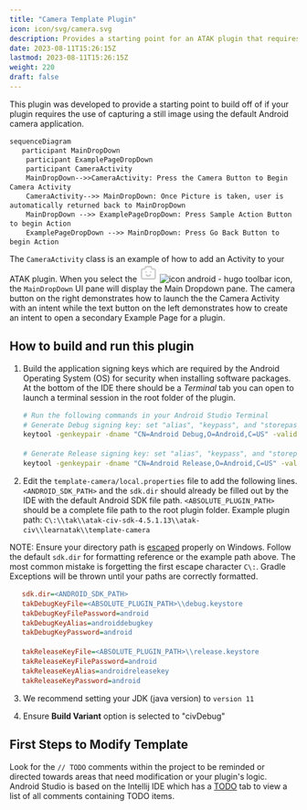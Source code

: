 ```yaml
---
title: "Camera Template Plugin"
icon: icon/svg/camera.svg
description: Provides a starting point for an ATAK plugin that requires image capture
date: 2023-08-11T15:26:15Z
lastmod: 2023-08-11T15:26:15Z
weight: 220
draft: false
---
```


This plugin was developed to provide a starting point to build off of if your plugin requires the use of capturing a still image using the default Android camera application. 

```mermaid
sequenceDiagram
   participant MainDropDown
    participant ExamplePageDropDown
    participant CameraActivity
    MainDropDown-->>CameraActivity: Press the Camera Button to Begin Camera Activity
    CameraActivity-->> MainDropDown: Once Picture is taken, user is automatically returned back to MainDropDown
    MainDropDown -->> ExamplePageDropDown: Press Sample Action Button to begin Action 
    ExamplePageDropDown -->> MainDropDown: Press Go Back Button to begin Action
```

The `CameraActivity` class is an example of how to add an Activity to your ATAK plugin. When you select the <img src="../../../assets/icon/ic_template_camera_launcher.png" alt="icon android - local" height="32px" /> <img src="./app/src/main/res/drawable/ic_template_camera_launcher.png" alt="icon android - hugo" height="32px"/> toolbar icon, the `MainDropDown` UI pane will display the Main Dropdown pane. The camera button on the right demonstrates how to launch the the Camera Activity with an intent while the text button on the left demonstrates how to create an intent to open a secondary Example Page for a plugin.

## How to build and run this plugin

1. Build the application signing keys which are required by the Android Operating System (OS) for security when installing software packages.
   At the bottom of the IDE there should be a *Terminal* tab you can open to launch a terminal session in the root folder of the plugin.

   ```sh
   # Run the following commands in your Android Studio Terminal
   # Generate Debug signing key: set "alias", "keypass", and "storepass" flag values as desired
   keytool -genkeypair -dname "CN=Android Debug,O=Android,C=US" -validity 9999 -keystore debug.keystore -alias androiddebugkey -keypass android -storepass android 
   
   # Generate Release signing key: set "alias", "keypass", and "storepass" flag values as desired
   keytool -genkeypair -dname "CN=Android Release,O=Android,C=US" -validity 9999 -keystore release.keystore -alias androidreleasekey -keypass android -storepass android 
   ```

2. Edit the `template-camera/local.properties` file to add the following lines.`<ANDROID_SDK_PATH>` and the `sdk.dir` should already be filled out by the IDE with the default Android SDK file path. `<ABSOLUTE_PLUGIN_PATH>` should be a complete file path to the root plugin folder. 
   Example plugin path: `C\:\\tak\\atak-civ-sdk-4.5.1.13\\atak-civ\\learnatak\\template-camera`

NOTE: Ensure your directory path is [escaped](https://www.gnu.org/software/bash/manual/html_node/Escape-Character.html) properly on Windows. Follow the default `sdk.dir` for formatting reference or the example path above. The most common mistake is forgetting the first escape character `C\:`. Gradle Exceptions will be thrown until your paths are correctly formatted.

```ini
   sdk.dir=<ANDROID_SDK_PATH>
   takDebugKeyFile=<ABSOLUTE_PLUGIN_PATH>\\debug.keystore
   takDebugKeyFilePassword=android
   takDebugKeyAlias=androiddebugkey
   takDebugKeyPassword=android
   
   takReleaseKeyFile=<ABSOLUTE_PLUGIN_PATH>\\release.keystore
   takReleaseKeyFilePassword=android
   takReleaseKeyAlias=androidreleasekey
   takReleaseKeyPassword=android
```

3. We recommend setting your JDK (java version) to `version 11` 

4. Ensure **Build Variant** option is selected to "civDebug"

## First Steps to Modify Template

Look for the `// TODO` comments within the project to be reminded or directed towards areas that need modification or your plugin's logic. Android Studio is based on the Intellij IDE which has a [TODO](https://www.jetbrains.com/help/idea/using-todo.html) tab to view a list of all comments containing TODO items.